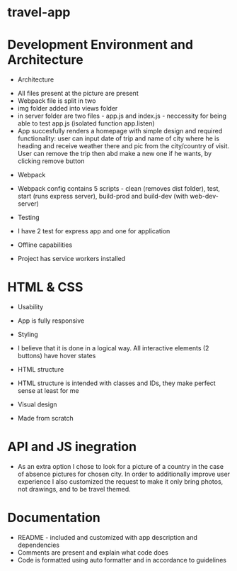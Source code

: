 # travel-app

# Development Environment and Architecture

* Architecture 

- All files present at the picture are present
- Webpack file is split in two
- img folder added into views folder
- in server folder are two files - app.js and index.js - neccessity for being able to test app.js (isolated function app.listen)
- App succesfully renders a homepage with simple design and required functionality: user can input date of trip and name of city where he is heading and receive weather there and pic from the city/country of visit. User can remove the trip then abd make a new one if he wants, by clicking remove button 

* Webpack 

- Webpack config contains 5 scripts - clean (removes dist folder), test, start (runs express server), build-prod and build-dev (with web-dev-server)

* Testing
- I have 2 test for express app and one for application 

* Offline capabilities 
- Project has service workers installed

# HTML & CSS 

* Usability 
- App is fully responsive
* Styling
- I believe that it is done in a logical way. All interactive elements (2 buttons) have hover states
* HTML structure
- HTML structure is intended with classes and IDs, they make perfect sense at least for me
* Visual design 
- Made from scratch

# API and JS inegration 

* As an extra option I chose to look for a picture of a country in the case of absence pictures for chosen city. In order to additionally improve user experience I also customized the request to make it only bring photos, not drawings, and to be travel themed. 


# Documentation 

* README - included and customized with app description and dependencies
* Comments are present and explain what code does
* Code is formatted using auto formatter and in accordance to guidelines 



